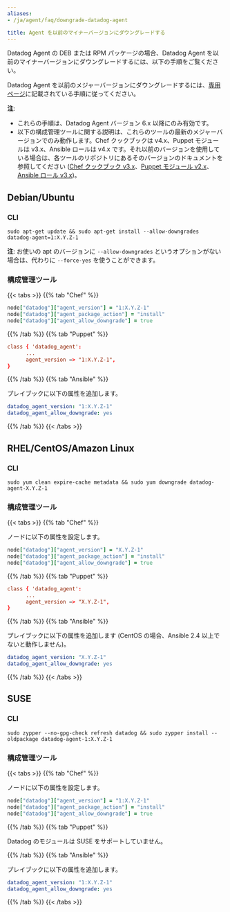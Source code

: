 ```yaml
---
aliases:
- /ja/agent/faq/downgrade-datadog-agent

title: Agent を以前のマイナーバージョンにダウングレードする
---
```


Datadog Agent の DEB または RPM パッケージの場合、Datadog Agent を以前のマイナーバージョンにダウングレードするには、以下の手順をご覧ください。

Datadog Agent を以前のメジャーバージョンにダウングレードするには、[専用ページ][1]に記載されている手順に従ってください。

**注**:

* これらの手順は、Datadog Agent バージョン 6.x 以降にのみ有効です。
* 以下の構成管理ツールに関する説明は、これらのツールの最新のメジャーバージョンでのみ動作します。Chef クックブックは v4.x、Puppet モジュールは v3.x、Ansible ロールは v4.x です。それ以前のバージョンを使用している場合は、各ツールのリポジトリにあるそのバージョンのドキュメントを参照してください ([Chef クックブック v3.x][2]、[Puppet モジュール v2.x][3]、[Ansible ロール v3.x][4])。

## Debian/Ubuntu

### CLI

```shell
sudo apt-get update && sudo apt-get install --allow-downgrades datadog-agent=1:X.Y.Z-1
```

**注**: お使いの apt のバージョンに `--allow-downgrades` というオプションがない場合は、代わりに `--force-yes` を使うことができます。

### 構成管理ツール

{{< tabs >}}
{{% tab "Chef" %}}

```rb
node["datadog"]["agent_version"] = "1:X.Y.Z-1"
node["datadog"]["agent_package_action"] = "install"
node["datadog"]["agent_allow_downgrade"] = true
```

{{% /tab %}}
{{% tab "Puppet" %}}

```conf
class { 'datadog_agent':
      ...
      agent_version => "1:X.Y.Z-1",
}
```

{{% /tab %}}
{{% tab "Ansible" %}}

プレイブックに以下の属性を追加します。

```yaml
datadog_agent_version: "1:X.Y.Z-1"
datadog_agent_allow_downgrade: yes
```

{{% /tab %}}
{{< /tabs >}}

## RHEL/CentOS/Amazon Linux

### CLI

```shell
sudo yum clean expire-cache metadata && sudo yum downgrade datadog-agent-X.Y.Z-1
```

### 構成管理ツール

{{< tabs >}}
{{% tab "Chef" %}}

ノードに以下の属性を設定します。

```rb
node["datadog"]["agent_version"] = "X.Y.Z-1"
node["datadog"]["agent_package_action"] = "install"
node["datadog"]["agent_allow_downgrade"] = true
```

{{% /tab %}}
{{% tab "Puppet" %}}

```conf
class { 'datadog_agent':
      ...
      agent_version => "X.Y.Z-1",
}
```

{{% /tab %}}
{{% tab "Ansible" %}}

プレイブックに以下の属性を追加します (CentOS の場合、Ansible 2.4 以上でないと動作しません)。

```yaml
datadog_agent_version: "X.Y.Z-1"
datadog_agent_allow_downgrade: yes
```

{{% /tab %}}
{{< /tabs >}}

## SUSE

### CLI

```shell
sudo zypper --no-gpg-check refresh datadog && sudo zypper install --oldpackage datadog-agent-1:X.Y.Z-1
```

### 構成管理ツール

{{< tabs >}}
{{% tab "Chef" %}}

ノードに以下の属性を設定します。

```rb
node["datadog"]["agent_version"] = "1:X.Y.Z-1"
node["datadog"]["agent_package_action"] = "install"
node["datadog"]["agent_allow_downgrade"] = true
```

{{% /tab %}}
{{% tab "Puppet" %}}

Datadog のモジュールは SUSE をサポートしていません。

{{% /tab %}}
{{% tab "Ansible" %}}

プレイブックに以下の属性を追加します。

```yaml
datadog_agent_version: "1:X.Y.Z-1"
datadog_agent_allow_downgrade: yes
```

{{% /tab %}}
{{< /tabs >}}

[1]: /ja/agent/faq/agent-downgrade-major/
[2]: https://github.com/DataDog/chef-datadog/tree/3.x
[3]: https://github.com/DataDog/puppet-datadog-agent/tree/2.x
[4]: https://github.com/DataDog/ansible-datadog/tree/3.x
